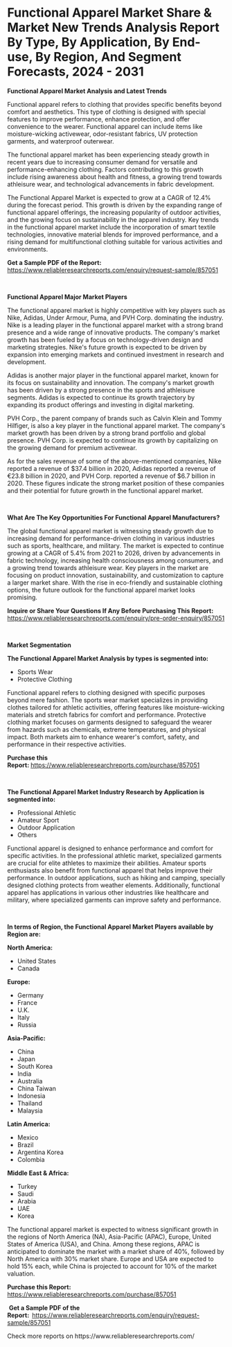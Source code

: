 <p><h1>Functional Apparel Market Share & Market New Trends Analysis Report By Type, By Application, By End-use, By Region, And Segment Forecasts, 2024 - 2031</h1></p><p><strong>Functional Apparel Market Analysis and Latest Trends</strong></p>
<p><p>Functional apparel refers to clothing that provides specific benefits beyond comfort and aesthetics. This type of clothing is designed with special features to improve performance, enhance protection, and offer convenience to the wearer. Functional apparel can include items like moisture-wicking activewear, odor-resistant fabrics, UV protection garments, and waterproof outerwear.</p><p>The functional apparel market has been experiencing steady growth in recent years due to increasing consumer demand for versatile and performance-enhancing clothing. Factors contributing to this growth include rising awareness about health and fitness, a growing trend towards athleisure wear, and technological advancements in fabric development.</p><p>The Functional Apparel Market is expected to grow at a CAGR of 12.4% during the forecast period. This growth is driven by the expanding range of functional apparel offerings, the increasing popularity of outdoor activities, and the growing focus on sustainability in the apparel industry. Key trends in the functional apparel market include the incorporation of smart textile technologies, innovative material blends for improved performance, and a rising demand for multifunctional clothing suitable for various activities and environments.</p></p>
<p><strong>Get a Sample PDF of the Report:&nbsp;</strong> <a href="https://www.reliableresearchreports.com/enquiry/request-sample/857051">https://www.reliableresearchreports.com/enquiry/request-sample/857051</a></p>
<p>&nbsp;</p>
<p><strong>Functional Apparel Major Market Players</strong></p>
<p><p>The functional apparel market is highly competitive with key players such as Nike, Adidas, Under Armour, Puma, and PVH Corp. dominating the industry. Nike is a leading player in the functional apparel market with a strong brand presence and a wide range of innovative products. The company's market growth has been fueled by a focus on technology-driven design and marketing strategies. Nike's future growth is expected to be driven by expansion into emerging markets and continued investment in research and development.</p><p>Adidas is another major player in the functional apparel market, known for its focus on sustainability and innovation. The company's market growth has been driven by a strong presence in the sports and athleisure segments. Adidas is expected to continue its growth trajectory by expanding its product offerings and investing in digital marketing.</p><p>PVH Corp., the parent company of brands such as Calvin Klein and Tommy Hilfiger, is also a key player in the functional apparel market. The company's market growth has been driven by a strong brand portfolio and global presence. PVH Corp. is expected to continue its growth by capitalizing on the growing demand for premium activewear.</p><p>As for the sales revenue of some of the above-mentioned companies, Nike reported a revenue of $37.4 billion in 2020, Adidas reported a revenue of €23.8 billion in 2020, and PVH Corp. reported a revenue of $6.7 billion in 2020. These figures indicate the strong market position of these companies and their potential for future growth in the functional apparel market.</p></p>
<p>&nbsp;</p>
<p><strong>What Are The Key Opportunities For Functional Apparel Manufacturers?</strong></p>
<p><p>The global functional apparel market is witnessing steady growth due to increasing demand for performance-driven clothing in various industries such as sports, healthcare, and military. The market is expected to continue growing at a CAGR of 5.4% from 2021 to 2026, driven by advancements in fabric technology, increasing health consciousness among consumers, and a growing trend towards athleisure wear. Key players in the market are focusing on product innovation, sustainability, and customization to capture a larger market share. With the rise in eco-friendly and sustainable clothing options, the future outlook for the functional apparel market looks promising.</p></p>
<p><strong>Inquire or Share Your Questions If Any Before Purchasing This Report:</strong> <a href="https://www.reliableresearchreports.com/enquiry/pre-order-enquiry/857051">https://www.reliableresearchreports.com/enquiry/pre-order-enquiry/857051</a></p>
<p>&nbsp;</p>
<p><strong>Market Segmentation</strong></p>
<p><strong>The Functional Apparel Market Analysis by types is segmented into:</strong></p>
<p><ul><li>Sports Wear</li><li>Protective Clothing</li></ul></p>
<p><p>Functional apparel refers to clothing designed with specific purposes beyond mere fashion. The sports wear market specializes in providing clothes tailored for athletic activities, offering features like moisture-wicking materials and stretch fabrics for comfort and performance. Protective clothing market focuses on garments designed to safeguard the wearer from hazards such as chemicals, extreme temperatures, and physical impact. Both markets aim to enhance wearer's comfort, safety, and performance in their respective activities.</p></p>
<p><strong>Purchase this Report:&nbsp;</strong><a href="https://www.reliableresearchreports.com/purchase/857051">https://www.reliableresearchreports.com/purchase/857051</a></p>
<p>&nbsp;</p>
<p><strong>The Functional Apparel Market Industry Research by Application is segmented into:</strong></p>
<p><ul><li>Professional Athletic</li><li>Amateur Sport</li><li>Outdoor Application</li><li>Others</li></ul></p>
<p><p>Functional apparel is designed to enhance performance and comfort for specific activities. In the professional athletic market, specialized garments are crucial for elite athletes to maximize their abilities. Amateur sports enthusiasts also benefit from functional apparel that helps improve their performance. In outdoor applications, such as hiking and camping, specially designed clothing protects from weather elements. Additionally, functional apparel has applications in various other industries like healthcare and military, where specialized garments can improve safety and performance.</p></p>
<p>&nbsp;</p>
<p><strong>In terms of Region, the Functional Apparel Market Players available by Region are:</strong></p>
<p>
    <p> <strong> North America: </strong>
        <ul>
            <li>United States</li>
            <li>Canada</li>
        </ul>
        </p> 
    <p> <strong> Europe: </strong>
        <ul>
            <li>Germany</li>
            <li>France</li>
            <li>U.K.</li>
            <li>Italy</li>
            <li>Russia</li>
        </ul>
        </p> 
    <p> <strong> Asia-Pacific: </strong>
        <ul>
            <li>China</li>
            <li>Japan</li>
            <li>South Korea</li>
            <li>India</li>
            <li>Australia</li>
            <li>China Taiwan</li>
            <li>Indonesia</li>
            <li>Thailand</li>
            <li>Malaysia</li>
        </ul>
        </p> 
    <p> <strong> Latin America: </strong>
        <ul>
            <li>Mexico</li>
            <li>Brazil</li>
            <li>Argentina Korea</li>
            <li>Colombia</li>
        </ul>
        </p> 
    <p> <strong> Middle East & Africa: </strong>
        <ul>
            <li>Turkey</li>
            <li>Saudi</li>
            <li>Arabia</li>
            <li>UAE</li>
            <li>Korea</li>
        </ul>
    </p>
    </p>
<p><p>The functional apparel market is expected to witness significant growth in the regions of North America (NA), Asia-Pacific (APAC), Europe, United States of America (USA), and China. Among these regions, APAC is anticipated to dominate the market with a market share of 40%, followed by North America with 30% market share. Europe and USA are expected to hold 15% each, while China is projected to account for 10% of the market valuation.</p></p>
<p><strong>Purchase this Report: </strong><a href="https://www.reliableresearchreports.com/purchase/857051">https://www.reliableresearchreports.com/purchase/857051</a></p>
<p>&nbsp;<strong>Get a Sample PDF of the Report:&nbsp;&nbsp;</strong><a href="https://www.reliableresearchreports.com/enquiry/request-sample/857051">https://www.reliableresearchreports.com/enquiry/request-sample/857051</a></p>
<p><strong></strong></p>
<p>Check more reports on https://www.reliableresearchreports.com/</p>